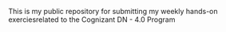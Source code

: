 This is my public repository for submitting my weekly hands-on exerciesrelated to the Cognizant DN - 4.0 Program

